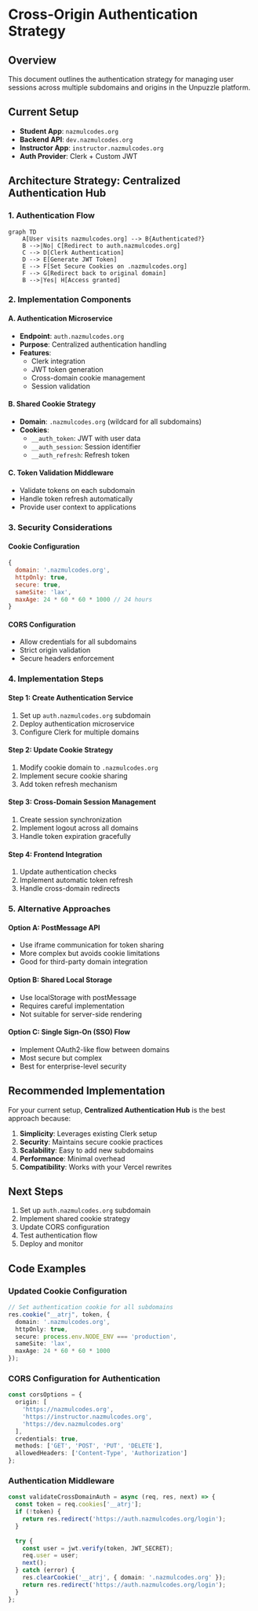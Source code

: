 # Cross-Origin Authentication Strategy

## Overview
This document outlines the authentication strategy for managing user sessions across multiple subdomains and origins in the Unpuzzle platform.

## Current Setup
- **Student App**: `nazmulcodes.org` 
- **Backend API**: `dev.nazmulcodes.org`
- **Instructor App**: `instructor.nazmulcodes.org`
- **Auth Provider**: Clerk + Custom JWT

## Architecture Strategy: Centralized Authentication Hub

### 1. Authentication Flow

```mermaid
graph TD
    A[User visits nazmulcodes.org] --> B{Authenticated?}
    B -->|No| C[Redirect to auth.nazmulcodes.org]
    C --> D[Clerk Authentication]
    D --> E[Generate JWT Token]
    E --> F[Set Secure Cookies on .nazmulcodes.org]
    F --> G[Redirect back to original domain]
    B -->|Yes| H[Access granted]
```

### 2. Implementation Components

#### A. Authentication Microservice
- **Endpoint**: `auth.nazmulcodes.org`
- **Purpose**: Centralized authentication handling
- **Features**:
  - Clerk integration
  - JWT token generation
  - Cross-domain cookie management
  - Session validation

#### B. Shared Cookie Strategy
- **Domain**: `.nazmulcodes.org` (wildcard for all subdomains)
- **Cookies**:
  - `__auth_token`: JWT with user data
  - `__auth_session`: Session identifier
  - `__auth_refresh`: Refresh token

#### C. Token Validation Middleware
- Validate tokens on each subdomain
- Handle token refresh automatically
- Provide user context to applications

### 3. Security Considerations

#### Cookie Configuration
```javascript
{
  domain: '.nazmulcodes.org',
  httpOnly: true,
  secure: true,
  sameSite: 'lax',
  maxAge: 24 * 60 * 60 * 1000 // 24 hours
}
```

#### CORS Configuration
- Allow credentials for all subdomains
- Strict origin validation
- Secure headers enforcement

### 4. Implementation Steps

#### Step 1: Create Authentication Service
1. Set up `auth.nazmulcodes.org` subdomain
2. Deploy authentication microservice
3. Configure Clerk for multiple domains

#### Step 2: Update Cookie Strategy
1. Modify cookie domain to `.nazmulcodes.org`
2. Implement secure cookie sharing
3. Add token refresh mechanism

#### Step 3: Cross-Domain Session Management
1. Create session synchronization
2. Implement logout across all domains
3. Handle token expiration gracefully

#### Step 4: Frontend Integration
1. Update authentication checks
2. Implement automatic token refresh
3. Handle cross-domain redirects

### 5. Alternative Approaches

#### Option A: PostMessage API
- Use iframe communication for token sharing
- More complex but avoids cookie limitations
- Good for third-party domain integration

#### Option B: Shared Local Storage
- Use localStorage with postMessage
- Requires careful implementation
- Not suitable for server-side rendering

#### Option C: Single Sign-On (SSO) Flow
- Implement OAuth2-like flow between domains
- Most secure but complex
- Best for enterprise-level security

## Recommended Implementation

For your current setup, **Centralized Authentication Hub** is the best approach because:

1. **Simplicity**: Leverages existing Clerk setup
2. **Security**: Maintains secure cookie practices
3. **Scalability**: Easy to add new subdomains
4. **Performance**: Minimal overhead
5. **Compatibility**: Works with your Vercel rewrites

## Next Steps

1. Set up `auth.nazmulcodes.org` subdomain
2. Implement shared cookie strategy
3. Update CORS configuration
4. Test authentication flow
5. Deploy and monitor

## Code Examples

### Updated Cookie Configuration
```typescript
// Set authentication cookie for all subdomains
res.cookie("__atrj", token, {
  domain: '.nazmulcodes.org',
  httpOnly: true,
  secure: process.env.NODE_ENV === 'production',
  sameSite: 'lax',
  maxAge: 24 * 60 * 60 * 1000
});
```

### CORS Configuration for Authentication
```typescript
const corsOptions = {
  origin: [
    'https://nazmulcodes.org',
    'https://instructor.nazmulcodes.org',
    'https://dev.nazmulcodes.org'
  ],
  credentials: true,
  methods: ['GET', 'POST', 'PUT', 'DELETE'],
  allowedHeaders: ['Content-Type', 'Authorization']
};
```

### Authentication Middleware
```typescript
const validateCrossDomainAuth = async (req, res, next) => {
  const token = req.cookies['__atrj'];
  if (!token) {
    return res.redirect('https://auth.nazmulcodes.org/login');
  }
  
  try {
    const user = jwt.verify(token, JWT_SECRET);
    req.user = user;
    next();
  } catch (error) {
    res.clearCookie('__atrj', { domain: '.nazmulcodes.org' });
    return res.redirect('https://auth.nazmulcodes.org/login');
  }
};
```